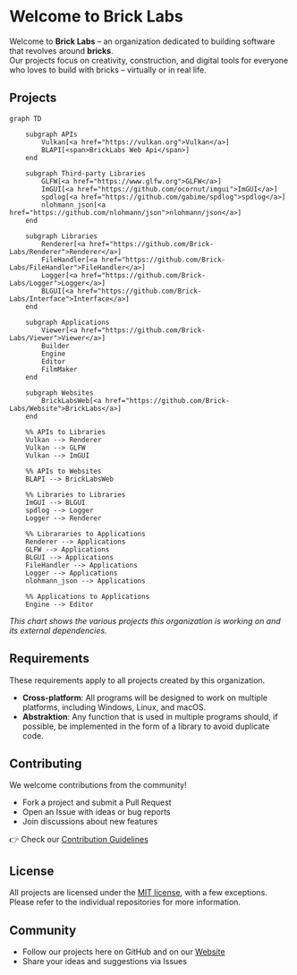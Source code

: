 # Welcome to Brick Labs
Welcome to **Brick Labs** – an organization dedicated to building software that revolves around **bricks**.  
Our projects focus on creativity, construction, and digital tools for everyone who loves to build with bricks – virtually or in real life.  

## Projects
```mermaid
graph TD
    
    subgraph APIs
        Vulkan[<a href="https://vulkan.org">Vulkan</a>]
        BLAPI[<span>BrickLabs Web Api</span>]
    end

    subgraph Third-party Libraries
        GLFW[<a href="https://www.glfw.org">GLFW</a>]
        ImGUI[<a href="https://github.com/ocornut/imgui">ImGUI</a>]
        spdlog[<a href="https://github.com/gabime/spdlog">spdlog</a>]
        nlohmann_json[<a href="https://github.com/nlohmann/json">nlohmann/json</a>]
    end

    subgraph Libraries
        Renderer[<a href="https://github.com/Brick-Labs/Renderer">Renderer</a>]
        FileHandler[<a href="https://github.com/Brick-Labs/FileHandler">FileHandler</a>]
        Logger[<a href="https://github.com/Brick-Labs/Logger">Logger</a>]
        BLGUI[<a href="https://github.com/Brick-Labs/Interface">Interface</a>]
    end

    subgraph Applications
        Viewer[<a href="https://github.com/Brick-Labs/Viewer">Viewer</a>]
        Builder
        Engine
        Editor
        FilmMaker
    end

    subgraph Websites
        BrickLabsWeb[<a href="https://github.com/Brick-Labs/Website">BrickLabs</a>]
    end

    %% APIs to Libraries
    Vulkan --> Renderer
    Vulkan --> GLFW
    Vulkan --> ImGUI

    %% APIs to Websites
    BLAPI --> BrickLabsWeb

    %% Libraries to Libraries
    ImGUI --> BLGUI
    spdlog --> Logger
    Logger --> Renderer

    %% Librararies to Applications
    Renderer --> Applications
    GLFW --> Applications
    BLGUI --> Applications 
    FileHandler --> Applications
    Logger --> Applications 
    nlohmann_json --> Applications 

    %% Applications to Applications
    Engine --> Editor
```
*This chart shows the various projects this organization is working on and its external dependencies.*

## Requirements 
These requirements apply to all projects created by this organization.
- **Cross-platform**: All programs will be designed to work on multiple platforms, including Windows, Linux, and macOS.
- **Abstraktion**: Any function that is used in multiple programs should, if possible, be implemented in the form of a library to avoid duplicate code.

## Contributing  
We welcome contributions from the community!  
- Fork a project and submit a Pull Request  
- Open an Issue with ideas or bug reports  
- Join discussions about new features  

👉 Check our [Contribution Guidelines](../.github/CONTRIBUTING.md) 

## License  
All projects are licensed under the [MIT license](https://opensource.org/license/mit), with a few exceptions. Please refer to the individual repositories for more information.

## Community  
- Follow our projects here on GitHub and on our [Website](https://brick-labs.org)
- Share your ideas and suggestions via Issues  
